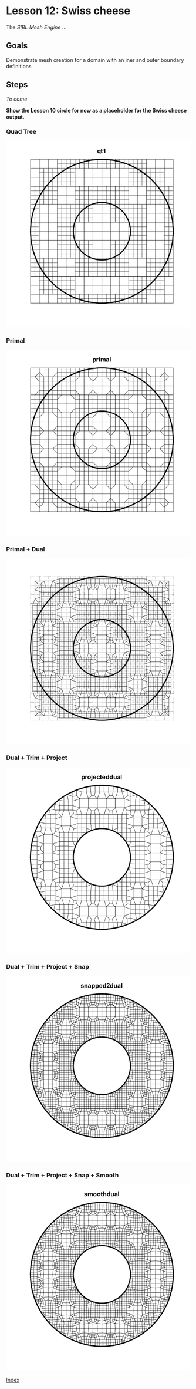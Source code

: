 # Lesson 12: Swiss cheese

The *SIBL Mesh Engine* ...

## Goals

Demonstrate mesh creation for a domain with an iner and outer boundary definitions

## Steps

*To come*

**Show the Lesson 10 circle for now as a placeholder for the Swiss cheese output.**

### Quad Tree

![quadtree](fig/NestedCircle4date2021-12-08.png)

### Primal

![](fig/NestedCircle2date2021-12-08.png)

### Primal + Dual

![](fig/NestedCircleDPdate2021-12-08.png)

### Dual + Trim + Project

![](fig/NestedCircle3date2021-12-08.png)

### Dual + Trim + Project + Snap

![](fig/NestedCircle6date2021-12-08.png)

### Dual + Trim + Project + Snap + Smooth

![](fig/NestedCircle5date2021-12-08.png)

[Index](README.md)
